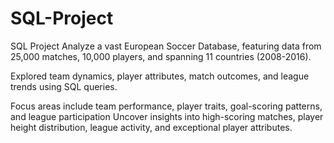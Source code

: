 # SQL-Project
SQL Project
Analyze a vast European Soccer Database, featuring data from 25,000 matches, 10,000 players, and spanning 11 countries (2008-2016).

Explored team dynamics, player attributes, match outcomes, and league trends using SQL queries. 

Focus areas include team performance, player traits, goal-scoring patterns, and league participation Uncover insights into high-scoring matches, player height distribution, league activity, and exceptional player attributes.
